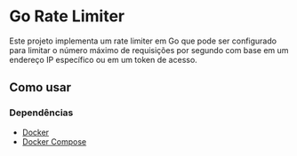 # Go Rate Limiter

Este projeto implementa um rate limiter em Go que pode ser configurado para limitar o número máximo de requisições por segundo com base em um endereço IP específico ou em um token de acesso.

## Como usar

### Dependências

- [Docker](https://www.docker.com/)
- [Docker Compose](https://docs.docker.com/compose/)
